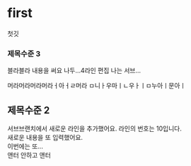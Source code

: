# first
첫깃  
### 제목수준 3  
블라블라 내용을 써요  나두...4라인 편집 나는 서브...

머라머라머라머라ㅓ아ㅓㄹ머라
ㅁ니ㅏ우마ㅣㄴ우ㅏㅣㅁ누아ㅣ문아ㅣ
  
## 제목수준 2  
서브브랜치에서 새로운 라인을 추가했어요. 라인의 번호는 10입니다.  
새로운 내용을 또 입력했어요.  
이번에는 또...  
앤터 안하고 앤터
